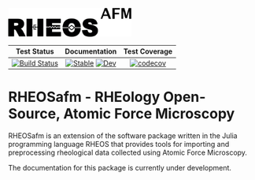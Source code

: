 <img src="logo.png" width="250">

|**Test Status**|**Documentation**|**Test Coverage**|
|:-------------:|:---------------:|:---------------:|
| [![Build Status](https://travis-ci.org/JuliaRheology/RHEOSafm.jl.svg?branch=master)](https://travis-ci.org/github/JuliaRheology/RHEOSafm.jl) | [![Stable](https://img.shields.io/badge/docs-stable-blue.svg)](https://JuliaRheology.github.io/RHEOSafm.jl/stable) [![Dev](https://img.shields.io/badge/docs-dev-blue.svg)](https://JuliaRheology.github.io/RHEOSafm.jl/dev) | [![codecov](https://codecov.io/gh/JuliaRheology/RHEOSafm.jl/branch/master/graph/badge.svg)](https://codecov.io/gh/JuliaRheology/RHEOSafm.jl)| 

# RHEOSafm - RHEology Open-Source, Atomic Force Microscopy
RHEOSafm is an extension of the software package written in the Julia programming language RHEOS that provides tools for importing and preprocessing rheological data collected using Atomic Force Microscopy. 

The documentation for this package is currently under development. 

